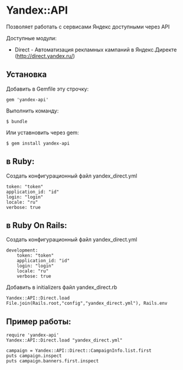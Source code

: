 # Yandex::API

Позволяет работать с сервисами Яндекс доступными через API 

Доступные модули:
*   Direct - Автоматизация рекламных кампаний в Яндекс.Директе (http://direct.yandex.ru/)

## Установка

Добавить в Gemfile эту строчку:

    gem 'yandex-api'

Выполнить команду:

    $ bundle

Или уставновить через gem:

    $ gem install yandex-api

## в Ruby:

Создать конфигурационный файл yandex_direct.yml

    token: "token"
    application_id: "id"
    login: "login"
    locale: "ru"
    verbose: true

## в Ruby On Rails:

Создать конфигурационный файл yandex_direct.yml

    development:
	    token: "token"
	    application_id: "id"
	    login: "login"
	    locale: "ru"
	    verbose: true

Добавить в initializers файл yandex_direct.rb

    Yandex::API::Direct.load File.join(Rails.root,"config","yandex_direct.yml"), Rails.env

## Пример работы:

    require 'yandex-api'
    Yandex::API::Direct.load "yandex_direct.yml"

    campaign = Yandex::API::Direct::CampaignInfo.list.first
    puts campaign.inspect
    puts campaign.banners.first.inspect
